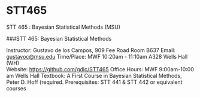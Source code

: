# STT465
STT 465 : Bayesian Statistical Methods (MSU)


###STT 465: Bayesian Statistical Methods

Instructor: Gustavo de los Campos, 909 Fee Road  Room B637
Email: gustavoc@msu.edu
Time/Place: MWF 10:20am - 11:10am A328 Wells Hall (WH)  
Website: https://github.com/gdlc/STT465 
Office Hours: MWF 9:00am-10:00 am Wells Hall
Textbook: A First Course in Bayesian Statistical Methods, Peter D. Hoff (required.
Prerequisites: STT 441 & STT 442 or equivalent courses
